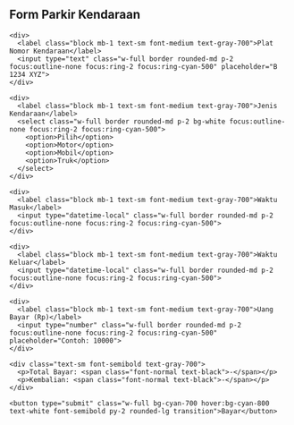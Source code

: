 <!DOCTYPE html>
<html lang="id">
<head>
  <meta charset="UTF-8">
  <meta name="viewport" content="width=device-width, initial-scale=1">
  <title>Form Parkir Kendaraan</title>
  <script src="https://cdn.tailwindcss.com"></script>
</head>
<body class="bg-gradient-to-br from-cyan-100 to-blue-100 min-h-screen flex items-center justify-center">
  <form class="bg-white p-6 rounded-xl shadow-lg w-full max-w-md space-y-4">
    <h2 class="text-2xl font-bold text-center text-gray-800">Form Parkir Kendaraan</h2>

    <div>
      <label class="block mb-1 text-sm font-medium text-gray-700">Plat Nomor Kendaraan</label>
      <input type="text" class="w-full border rounded-md p-2 focus:outline-none focus:ring-2 focus:ring-cyan-500" placeholder="B 1234 XYZ">
    </div>

    <div>
      <label class="block mb-1 text-sm font-medium text-gray-700">Jenis Kendaraan</label>
      <select class="w-full border rounded-md p-2 bg-white focus:outline-none focus:ring-2 focus:ring-cyan-500">
        <option>Pilih</option>
        <option>Motor</option>
        <option>Mobil</option>
        <option>Truk</option>
      </select>
    </div>

    <div>
      <label class="block mb-1 text-sm font-medium text-gray-700">Waktu Masuk</label>
      <input type="datetime-local" class="w-full border rounded-md p-2 focus:outline-none focus:ring-2 focus:ring-cyan-500">
    </div>

    <div>
      <label class="block mb-1 text-sm font-medium text-gray-700">Waktu Keluar</label>
      <input type="datetime-local" class="w-full border rounded-md p-2 focus:outline-none focus:ring-2 focus:ring-cyan-500">
    </div>

    <div>
      <label class="block mb-1 text-sm font-medium text-gray-700">Uang Bayar (Rp)</label>
      <input type="number" class="w-full border rounded-md p-2 focus:outline-none focus:ring-2 focus:ring-cyan-500" placeholder="Contoh: 10000">
    </div>

    <div class="text-sm font-semibold text-gray-700">
      <p>Total Bayar: <span class="font-normal text-black">-</span></p>
      <p>Kembalian: <span class="font-normal text-black">-</span></p>
    </div>

    <button type="submit" class="w-full bg-cyan-700 hover:bg-cyan-800 text-white font-semibold py-2 rounded-lg transition">Bayar</button>
  </form>
</body>
</html>
